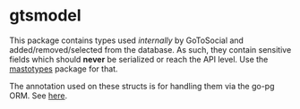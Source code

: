 # gtsmodel

This package contains types used *internally* by GoToSocial and added/removed/selected from the database. As such, they contain sensitive fields which should **never** be serialized or reach the API level. Use the [mastotypes](../../pkg/mastotypes) package for that.

The annotation used on these structs is for handling them via the go-pg ORM. See [here](https://pg.uptrace.dev/models/).
